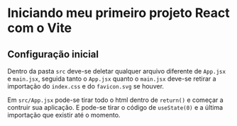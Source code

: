 # Iniciando meu primeiro projeto React com o Vite

## Configuração inicial

Dentro da pasta `src` deve-se deletar qualquer arquivo diferente de `App.jsx` e `main.jsx`, seguida tanto o `App.jsx` quanto o `main.jsx` deve-se retirar a importação do `index.css` e do `favicon.svg` se houver.

Em `src/App.jsx` pode-se tirar todo o html dentro de `return()` e começar a contruir sua aplicação. E pode-se tirar o código de `useState(0)` e a última importação que existir até o momento.
